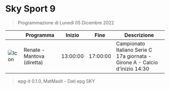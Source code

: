 # Sky Sport 9
> Programmazione di Lunedì 05 Dicembre 2022

||Programma|Inizio|Fine|Descrizione|
|---|---|---|---|---|
|![Icon](https://guidatv.sky.it/uuid/aaa26439-1b88-4d0a-9731-5f4a12b8b8e5/cover?md5ChecksumParam=6846ad8521b69242344c7b4da3d3ace9)|Renate - Mantova (diretta)|13:00:00|17:00:00|Campionato Italiano Serie C 17a giornata - Girone A - Calcio d&#039;inizio 14:30



 > epg-it 0.1.0, MatMasIt - Dati epg SKY